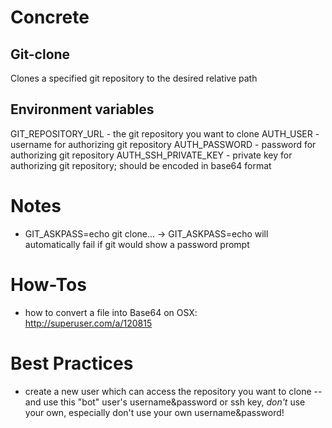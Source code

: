 # Concrete
## Git-clone
Clones a specified git repository to the desired relative path

## Environment variables
GIT_REPOSITORY_URL - the git repository you want to clone
AUTH_USER - username for authorizing git repository
AUTH_PASSWORD - password for authorizing git repository
AUTH_SSH_PRIVATE_KEY - private key for authorizing git repository; should be encoded in base64 format

# Notes
- GIT_ASKPASS=echo git clone... -> GIT_ASKPASS=echo will automatically fail if git would show a password prompt


# How-Tos
- how to convert a file into Base64 on OSX: http://superuser.com/a/120815


# Best Practices
- create a new user which can access the repository you want to clone
-- and use this "bot" user's username&password or ssh key, _don't_ use your own, especially don't use your own username&password!